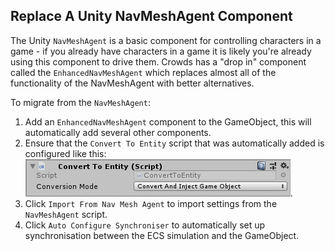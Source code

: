 ## Replace A Unity NavMeshAgent Component

The Unity `NavMeshAgent` is a basic component for controlling characters in a game - if you already have characters in a game it is likely you're already using this component to drive them. Crowds has a "drop in" component called the `EnhancedNavMeshAgent` which replaces almost all of the functionality of the NavMeshAgent with better alternatives.

To migrate from the `NavMeshAgent`:
 1. Add an `EnhancedNavMeshAgent` component to the GameObject, this will automatically add several other components.
 2. Ensure that the `Convert To Entity` script that was automatically added is configured like this: ![Convert To Entity Inspector](images/ConvertToEntityInspector.png).
 3. Click `Import From Nav Mesh Agent` to import settings from the `NavMeshAgent` script.
 4. Click `Auto Configure Synchroniser` to automatically set up synchronisation between the ECS simulation and the GameObject.
